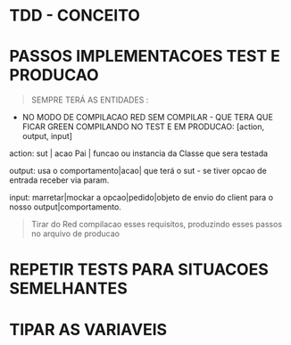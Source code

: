 # TDD - CONCEITO

# PASSOS IMPLEMENTACOES TEST E PRODUCAO
> SEMPRE TERÁ AS ENTIDADES :
- NO MODO DE COMPILACAO RED SEM COMPILAR - QUE TERA QUE FICAR GREEN COMPILANDO NO TEST E EM PRODUCAO: [action, output, input]

action: sut | acao Pai | funcao ou instancia da Classe que sera testada

output: usa o comportamento|acao| que terá o sut - se tiver opcao de entrada receber via param.

input: marretar|mockar a opcao|pedido|objeto de envio do client para o nosso output|comportamento.

> Tirar do Red compilacao esses requisitos, produzindo esses passos no arquivo de producao

# REPETIR TESTS PARA SITUACOES SEMELHANTES

# TIPAR AS VARIAVEIS

